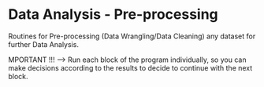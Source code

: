 # Data Analysis - Pre-processing
Routines for Pre-processing (Data Wrangling/Data Cleaning) any dataset for further Data Analysis.

MPORTANT !!! --> Run each block of the program individually, so you can make decisions according 
to the results to decide to continue with the next block.  
